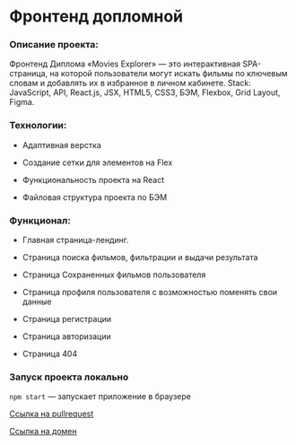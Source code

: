 # Фронтенд допломной

### Описание проекта: 
Фронтенд Диплома «Movies Explorer» — это интерактивная SPA-страница, на которой пользователи могут искать фильмы по ключевым словам и добавлять их в избранное в личном кабинете. Stack: JavaScript, API, React.js, JSX, HTML5, CSS3, БЭМ, Flexbox, Grid Layout, Figma.

### Технологии:

+ Адаптивная верстка

+ Создание сетки для элементов на Flex

+ Функциональность проекта на React

+ Файловая структура проекта по БЭМ


### Функционал: 

+ Главная страница-лендинг.

+ Страница поиска фильмов, фильтрации и выдачи результата

+ Страница Сохраненных фильмов пользователя

+ Страница профиля пользователя с возможностью поменять свои данные

+ Страница регистрации

+ Страница авторизации

+ Страница 404



### Запуск проекта локально

`npm start` — запускает приложение в браузере


[Ссылка на pullrequest](https://github.com/Sergynya174/movies-explorer-frontend/pull/4)


[Ссылка на домен](https://sergynya174.developer.diplom.nomoredomains.xyz/)


